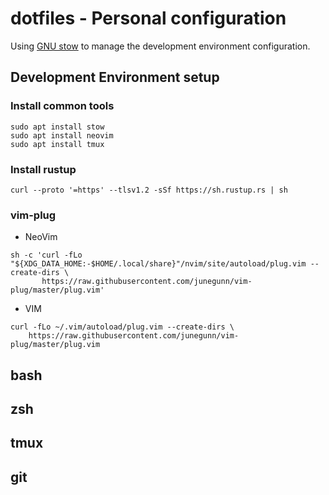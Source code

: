 # dotfiles - Personal configuration

Using [GNU stow](https://www.gnu.org/software/stow/) to manage the development environment configuration.

## Development Environment setup

### Install common tools

```
sudo apt install stow
sudo apt install neovim
sudo apt install tmux
```

### Install rustup

```
curl --proto '=https' --tlsv1.2 -sSf https://sh.rustup.rs | sh
```

### vim-plug

- NeoVim

```
sh -c 'curl -fLo "${XDG_DATA_HOME:-$HOME/.local/share}"/nvim/site/autoload/plug.vim --create-dirs \
       https://raw.githubusercontent.com/junegunn/vim-plug/master/plug.vim'
```

- VIM

```
curl -fLo ~/.vim/autoload/plug.vim --create-dirs \
    https://raw.githubusercontent.com/junegunn/vim-plug/master/plug.vim
```

## bash

## zsh


## tmux

## git
